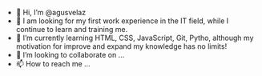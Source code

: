 - 👋 Hi, I’m @agusvelaz
- 👀 I am looking for my first work experience in the IT field, while I continue to learn and training me.
- 🌱 I’m currently learning HTML, CSS, JavaScript, Git, Pytho, although my motivation for improve and expand my knowledge has no limits!
- 💞️ I’m looking to collaborate on ...
- 📫 How to reach me ...

<!---
agusvelaz/agusvelaz is a ✨ special ✨ repository because its `README.md` (this file) appears on your GitHub profile.
You can click the Preview link to take a look at your changes.
--->
